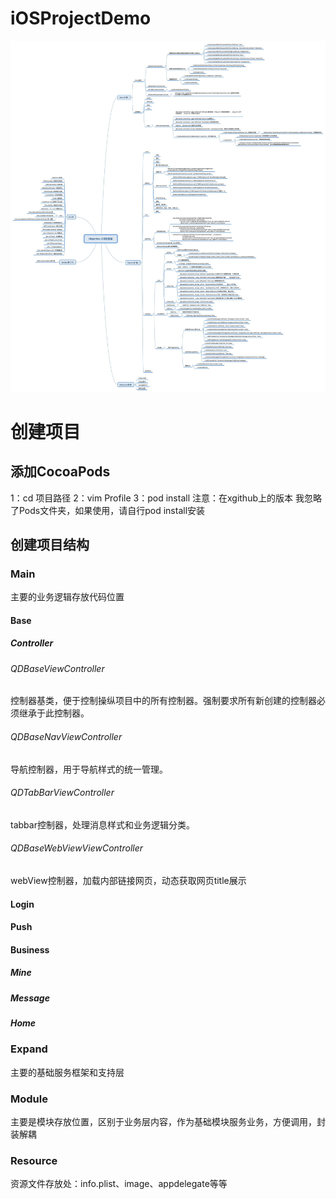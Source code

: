 # iOSProjectDemo
![项目框架图](https://github.com/hbbdsqd/iOSProjectDemo/blob/master/Objective-C%E9%A1%B9%E7%9B%AE%E6%A1%86%E6%9E%B6.jpg)
# 创建项目
## 添加CocoaPods
1：cd 项目路径  2：vim Profile  3：pod install
注意：在xgithub上的版本 我忽略了Pods文件夹，如果使用，请自行pod install安装
## 创建项目结构
### Main
主要的业务逻辑存放代码位置
#### Base
##### Controller
   ###### QDBaseViewController
控制器基类，便于控制操纵项目中的所有控制器。强制要求所有新创建的控制器必须继承于此控制器。
   ###### QDBaseNavViewController
导航控制器，用于导航样式的统一管理。
   ###### QDTabBarViewController
tabbar控制器，处理消息样式和业务逻辑分类。
   ###### QDBaseWebViewViewController
webView控制器，加载内部链接网页，动态获取网页title展示
#### Login
#### Push
#### Business
##### Mine
##### Message
##### Home
### Expand
主要的基础服务框架和支持层
### Module
主要是模块存放位置，区别于业务层内容，作为基础模块服务业务，方便调用，封装解耦
### Resource
资源文件存放处：info.plist、image、appdelegate等等



